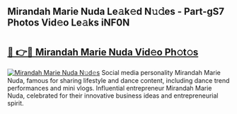 ## Mirandah Marie Nuda Le𝚊k𝚎d N𝚞𝚍es - Part-gS7 Photos Vid𝚎o Le𝚊ks iNF0N

# <h2><a href="http://fbb8c8t.evod.top/?m=Mirandah+Marie+Nuda">🔗 👉🔴 Mirandah Marie Nuda Vid𝚎o Ph𝚘t𝚘s</a></h2>

[![Mirandah Marie Nuda N𝚞d𝚎s](https://i.imgur.com/8V9OHl7.gif)](http://fbb8c8t.evod.top/?m=Mirandah+Marie+Nuda)
Social media personality Mirandah Marie Nuda, famous for sharing lifestyle and dance content, including dance trend performances and mini vlogs. Influential entrepreneur Mirandah Marie Nuda, celebrated for their innovative business ideas and entrepreneurial spirit. 
